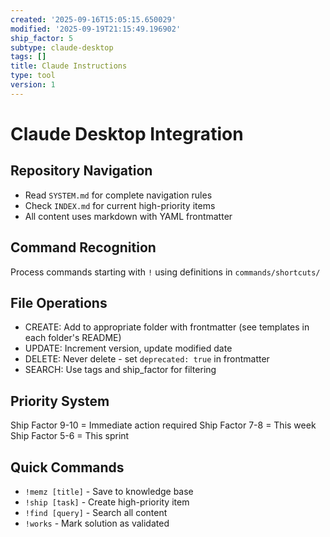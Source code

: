 ```yaml
---
created: '2025-09-16T15:05:15.650029'
modified: '2025-09-19T21:15:49.196902'
ship_factor: 5
subtype: claude-desktop
tags: []
title: Claude Instructions
type: tool
version: 1
---
```


# Claude Desktop Integration

## Repository Navigation
- Read `SYSTEM.md` for complete navigation rules
- Check `INDEX.md` for current high-priority items
- All content uses markdown with YAML frontmatter

## Command Recognition
Process commands starting with `!` using definitions in `commands/shortcuts/`

## File Operations
- CREATE: Add to appropriate folder with frontmatter (see templates in each folder's README)
- UPDATE: Increment version, update modified date
- DELETE: Never delete - set `deprecated: true` in frontmatter
- SEARCH: Use tags and ship_factor for filtering

## Priority System
Ship Factor 9-10 = Immediate action required
Ship Factor 7-8 = This week
Ship Factor 5-6 = This sprint

## Quick Commands
- `!memz [title]` - Save to knowledge base
- `!ship [task]` - Create high-priority item
- `!find [query]` - Search all content
- `!works` - Mark solution as validated